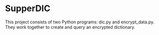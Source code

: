 # SupperDIC
This project consists of two Python programs: dic.py and encrypt_data.py. They work together to create and query an encrypted dictionary.
